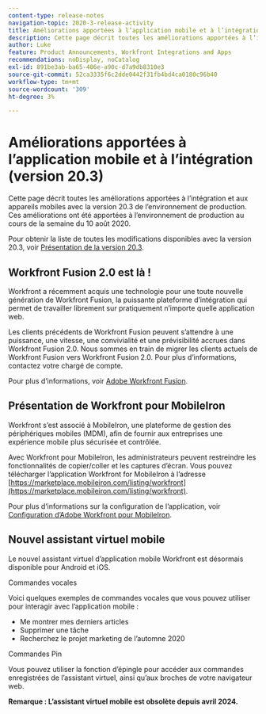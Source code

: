 ```yaml
---
content-type: release-notes
navigation-topic: 2020-3-release-activity
title: Améliorations apportées à l’application mobile et à l’intégration (version 20.3)
description: Cette page décrit toutes les améliorations apportées à l’intégration et aux appareils mobiles avec la version 20.3 de l’environnement de production. Ces améliorations ont été apportées à l’environnement de production au cours de la semaine du 10 août 2020.
author: Luke
feature: Product Announcements, Workfront Integrations and Apps
recommendations: noDisplay, noCatalog
exl-id: 891be3ab-ba65-406e-a90c-d7a9db8310e3
source-git-commit: 52ca3335f6c2dde0442f31fb4bd4ca0180c96b40
workflow-type: tm+mt
source-wordcount: '309'
ht-degree: 3%

---
```


# Améliorations apportées à l’application mobile et à l’intégration (version 20.3)

Cette page décrit toutes les améliorations apportées à l’intégration et aux appareils mobiles avec la version 20.3 de l’environnement de production. Ces améliorations ont été apportées à l’environnement de production au cours de la semaine du 10 août 2020.

Pour obtenir la liste de toutes les modifications disponibles avec la version 20.3, voir [Présentation de la version 20.3](../../../product-announcements/product-releases/20.3-release-activity/20-3-release-overview.md).

## Workfront Fusion 2.0 est là !

Workfront a récemment acquis une technologie pour une toute nouvelle génération de Workfront Fusion, la puissante plateforme d’intégration qui permet de travailler librement sur pratiquement n’importe quelle application web.

Les clients précédents de Workfront Fusion peuvent s’attendre à une puissance, une vitesse, une convivialité et une prévisibilité accrues dans Workfront Fusion 2.0. Nous sommes en train de migrer les clients actuels de Workfront Fusion vers Workfront Fusion 2.0. Pour plus d’informations, contactez votre chargé de compte.

Pour plus d’informations, voir [Adobe Workfront Fusion](../../../workfront-fusion/workfront-fusion-2.md).

## Présentation de Workfront pour MobileIron

Workfront s’est associé à MobileIron, une plateforme de gestion des périphériques mobiles (MDM), afin de fournir aux entreprises une expérience mobile plus sécurisée et contrôlée.

Avec Workfront pour MobileIron, les administrateurs peuvent restreindre les fonctionnalités de copier/coller et les captures d’écran. Vous pouvez télécharger l’application Workfront for MobileIron à l’adresse [https://marketplace.mobileiron.com/listing/workfront](https://marketplace.mobileiron.com/listing/workfront).

Pour plus d’informations sur la configuration de l’application, voir [Configuration d’Adobe Workfront pour MobileIron](../../../workfront-basics/mobile-apps/using-the-workfront-mobile-app/wf-mobileiron-configs.md).

## Nouvel assistant virtuel mobile

Le nouvel assistant virtuel d’application mobile Workfront est désormais disponible pour Android et iOS.

Commandes vocales

Voici quelques exemples de commandes vocales que vous pouvez utiliser pour interagir avec l’application mobile :

* Me montrer mes derniers articles
* Supprimer une tâche
* Recherchez le projet marketing de l’automne 2020

Commandes Pin

Vous pouvez utiliser la fonction d’épingle pour accéder aux commandes enregistrées de l’assistant virtuel, ainsi qu’aux broches de votre navigateur web.

**Remarque : L’assistant virtuel mobile est obsolète depuis avril 2024.**

